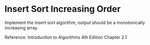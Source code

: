 # Insert Sort Increasing Order

Implement the insert sort algorithm, output should be a monotonically increasing array.

Reference: Introduction to Algorithms 4th Edition Chapter 2.1
